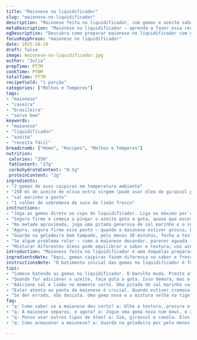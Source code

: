 ```yaml
---
title: "Maionese no liquidificador"
slug: "maionese-no-liquidificador"
description: "Maionese feita no liquidificador, com gemas e azeite saborizado, ajustada para um toque clássico e textura cremosa. Técnica que evita separação, foco no som e cor para entender ponto. Substituição da gema de ovo padrão por gemas caipiras para mais sabor. Contém dicas para dar jeito se desandar, usando limão e potência do liquidificador. Controle de sal e óleo feitos no ouvido, sem medidas rígidas. Um clássico em casa, rápido, ideal pra quem sabe ouvir a cozinha e ajusta os detalhes seguindo a intuição."
metaDescription: "Maionese no liquidificador – aprenda a fazer essa receita clássica com gemas caipiras e azeite, texturas e sabores incríveis"
ogDescription: "Descubra como preparar maionese no liquidificador com gemas caipiras, azeite e dicas pra não errar na textura e sabor"
focusKeyphrase: "maionese no liquidificador"
date: 2025-10-10
draft: false
image: maionese-no-liquidificador.jpg
author: "Julia"
prepTime: PT7M
cookTime: PT0M
totalTime: PT7M
recipeYield: "1 porção"
categories: ["Molhos e Temperos"]
tags:
- "maionese"
- "caseira"
- "brasileira"
- "serve bem"
keywords:
- "maionese"
- "liquidificador"
- "azeite"
- "receita fácil"
breadcrumb: ["Home", "Recipes", "Molhos e Temperos"]
nutrition: 
 calories: "250"
 fatContent: "27g"
 carbohydrateContent: "0.5g"
 proteinContent: "2g"
ingredients:
- "2 gemas de ovos caipiras em temperatura ambiente"
- "250 ml de azeite de oliva extra virgem (pode usar óleo de girassol para suavizar)"
- "sal marinho a gosto"
- "1 colher de sobremesa de suco de limão fresco"
instructions:
- "Joga as gemas direto no copo do liquidificador. Liga no máximo por uns 1 minuto e 10 segundos. Fica uma cor mais clara, começa a ficar meio espumoso no topo — sinal que o ovo foi aerado, boa base."
- "Segura firme e começa a pingar o azeite gota a gota, quase que escorrendo na lateral do liquidificador. Sem pressa! O segredo é ouvir o som mudar, no começo é tipo líquido correndo, depois escuta um chiado mais espesso, meio 'massa' entrando. Quando sentir que engrossou, aumenta ligeiramente a quantidade sem exagero pra não errar."
- "Na metade aproximada, joga uma pitada generosa de sal marinho e o suco de limão. Dá uma chacoalhada curta só pra incorporar, não exagera no tempo pra não ficar muito líquido."
- "Agora, segura firme esse ponto – quando a maionese estiver grossa, brilhando e homogênea, com textura cremosa, para o liquidificador. Se faltar textura, continua a pinga lenta do óleo até comecar a dar muita resistência."
- "Guarda na geladeira bem tampado, pelo menos 30 minutos, fecha a textura e melhora o sabor. Se quiser, na hora de usar, prova e corrige sal ou limão com um garfo antes de aplicar."
- "Se algum problema rolar — como a maionese desandar, parecer aguada — um jeito é colocar uma gema nova numa tigela, bater e, aos poucos, juntar lentamente a maionese velha. Dá certo mais vezes do que parece."
- "Misturar diferentes óleos pode equilibrar o sabor e textura; uso azeite para sabor e girassol para suavidade, às vezes 50/50."
introduction: "Maionese feita no liquidificador é uma daquelas preparações que parecem simples, mas pedem atenção. Já testei vários métodos na busca por textura e sabor que caíssem no gosto daqui de casa. O segredo? Paciência no óleo e atenção nos sons do motor, mais que relógio. A gema precisa estar em temperatura ambiente pra emulsificar de verdade e o limão entra pra dar aquela acidez que corta a gordura, deixa tudo mais leve. De tudo que já fiz, misturar azeite com óleo de girassol é meu truque para suavizar o resultado final. Por isso, mais do que seguir a receita, aprenda a entender o ponto da maionese pela mudança visual e tátil. O caminho pra evitar a tragédia da maionese separada é prestar atenção no que o liquidificador está te mostrando, no som e na consistência."
ingredientsNote: "Aqui, gemas caipiras fazem diferença no sabor e frescor, mas se não achar, aquelas comuns servem bem. O azeite extra virgem tem sabor marcante, escolha um que você aprecie para não brigar com outros ingredientes. Se quiser uma maionese mais neutra, óleo de girassol ou de canola entram bem, diminuindo o aroma do azeite. O limão fresco é o melhor amigo da maionese: ativa a emulsão, dá brilho, e evita que a mistura desande. O sal marinho preserva o sabor e textura melhor que o refinado; ajusta sem dó, você pode sempre corrigir depois."
instructionsNote: "O batimento inicial das gemas no liquidificador é fundamental para incorporar ar e começar a emulsão. Despreze a pressa durante a entrada do óleo, é delicado; se entrar rápido demais, separa na hora. O segredo está no ouvido: no som do motor e na sensação do copo — quando muda de barulho de líquido para uma textura bem espessa e pegajosa, está no ponto. Controle a textura enquanto adiciona o óleo, parando quando a mistura adquirir brilho e corpo. O limão e o sal entram no momento certo para balancear o sabor e estabilizar a emulsão. Se errar, a técnica é sofisticada mas salvável: uma gema fresca numa tigela, incorpora a mistura devagar para resgatar a textura. Congelar ou aquecer é besteira aqui, só estraga."
tips:
- "Comece batendo as gemas no liquidificador. O barulho muda. Preste atenção. Um minuto e dez deve ser o tempo adequado. Muda a cor, fica mais clara e começa a espumar. Isso é bom. A aeração é essencial."
- "Quando for adicionar o azeite, faça gota a gota. Isso demora, mas é preciso. Ouça o motor. Isso importa mais que olhar. Primeiro, som de líquido. Depois, vai mudando. Assim que começar a engrossar, pegue mais azeite. Ligeiro, sem exagero."
- "Adicione sal e limão no momento certo. Uma pitada de sal marinho vai realçar tudo. Mas cuidado, não exagere. Misture rápido, é apenas pra integrar. Não quer que a mistura derreta e perca a consistência."
- "Estar atenta ao ponto da maionese é crucial. Quando estiver cremosa e brilhante, é hora de parar. Isso faz diferença. A textura precisa ser perfeita, então vá com calma no óleo, o liquidificador puxa o que precisa."
- "Se der errado, não desista. Uma gema nova e a mistura velha na tigela. Misture devagar, é assim que salva. A intenção é corrigir a textura. Misturar diferentes óleos também pode ajudar a equilibrar sabores e texturas."
faq:
- "q: Como saber se a maionese deu certo? a: Olhe a textura, procure o brilho. Grosseira demais, difícil de trabalhar. Ouça o motor, som deve mudar."
- "q: A maionese separou, e agora? a: Jogue uma gema nova num bowl, e aos poucos, vai adicionando a maionese. O movimento é devagar e tranquilo. Isso ajuda."
- "q: Posso usar outros tipos de óleo? a: Sim, girassol e canola. Eles acrescentam suavidade. Azeite é forte, então mexa, equilibre. Como gosto é pessoal."
- "q: Como armazenar a maionese? a: Guarda na geladeira por pelo menos 30 minutos em pote fechado. Isso melhora sabor. Pode durar até 5 dias. Sem desespero."

---
```

